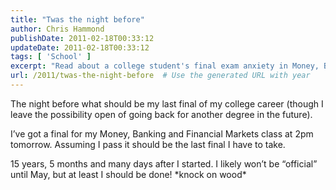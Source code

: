 ```yaml
---
title: "Twas the night before"
author: Chris Hammond
publishDate: 2011-02-18T00:33:12
updateDate: 2011-02-18T00:33:12
tags: [ 'School' ]
excerpt: "Read about a college student's final exam anxiety in Money, Banking and Financial Markets class, marking the end of a 15-year academic journey."
url: /2011/twas-the-night-before  # Use the generated URL with year
---
```

<p>The night before what should be my last final of my college career (though I leave the possibility open of going back for another degree in the future).</p>  <p>I’ve got a final for my Money, Banking and Financial Markets class at 2pm tomorrow. Assuming I pass it should be the last final I have to take.</p>  <p>15 years, 5 months and many days after I started. I likely won’t be “official” until May, but at least I should be done! *knock on wood*</p>


